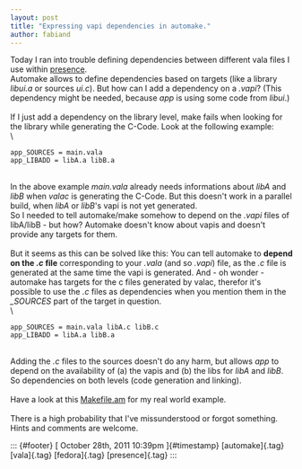 ```yaml
---
layout: post
title: "Expressing vapi dependencies in automake."
author: fabiand
---
```




Today I ran into trouble defining dependencies between different vala
files I use within
[presence](http://dummdida.blogspot.com/p/presence.html).\
Automake allows to define dependencies based on targets (like a library
*libui.a* or sources *ui.c*). But how can I add a dependency on a
*.vapi*? (This dependency might be needed, because *app* is using some
code from *libui*.)\
\
If I just add a dependency on the library level, make fails when looking
for the library while generating the C-Code. Look at the following
example:\
\

    app_SOURCES = main.vala
    app_LIBADD = libA.a libB.a

\
In the above example *main.vala* already needs informations about *libA*
and *libB* when *valac* is generating the C-Code. But this doesn't work
in a parallel build, when *libA* or *libB*'s vapi is not yet generated.\
So I needed to tell automake/make somehow to depend on the *.vapi* files
of libA/libB - but how? Automake doesn't know about vapis and doesn't
provide any targets for them.\
\
But it seems as this can be solved like this: You can tell automake to
**depend on the *.c* file** corresponding to your *.vala* (and so
*.vapi*) file, as the *.c* file is generated at the same time the vapi
is generated. And - oh wonder - automake has targets for the c files
generated by valac, therefor it's possible to use the *.c* files as
dependencies when you mention them in the *\_SOURCES* part of the target
in question.\
\

    app_SOURCES = main.vala libA.c libB.c
    app_LIBADD = libA.a libB.a

\
Adding the *.c* files to the sources doesn't do any harm, but allows
*app* to depend on the availability of (a) the vapis and (b) the libs
for *libA* and *libB*. So dependencies on both levels (code generation
and linking).\
\
Have a look at this
[Makefile.am](https://gitorious.org/valastuff/presence/blobs/master/presence/Makefile.am)
for my real world example.\
\
There is a high probability that I've missunderstood or forgot
something. Hints and comments are welcome.

::: {#footer}
[ October 28th, 2011 10:39pm ]{#timestamp} [automake]{.tag} [vala]{.tag}
[fedora]{.tag} [presence]{.tag}
:::
